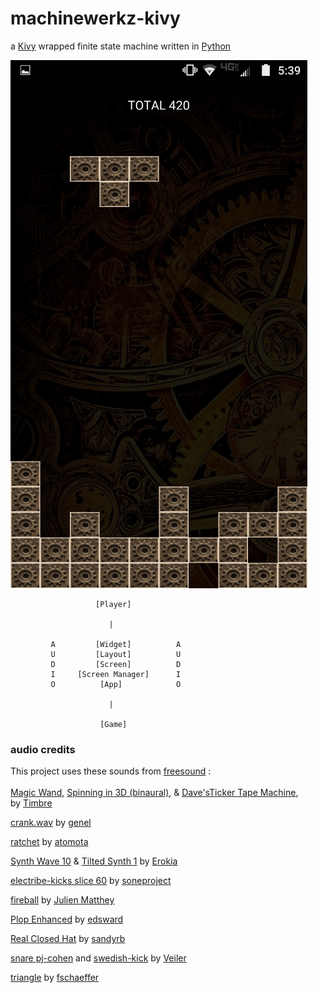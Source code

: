 # machinewerkz-kivy


a [Kivy](https://kivy.org)
wrapped finite state machine written in [Python](http://www.python.org)

![screenshot](screenshot-thumb.png)


             
                       [Player]

                          |

             A         [Widget]          A
             U         [Layout]          U
             D         [Screen]          D
             I     [Screen Manager]      I
             O          [App]            O

                          |

                        [Game]


### audio credits
This project uses these sounds from [freesound](https://freesound.org/) :\
\
[Magic Wand](http://freesound.org/people/Timbre/sounds/221683/), 
[Spinning in 3D (binaural)](http://freesound.org/people/Timbre/sounds/431511/), 
& [Dave'sTicker Tape Machine](http://freesound.org/people/Timbre/sounds/115660/), \
by [Timbre](http://freesound.org/people/Timbre/)

[crank.wav](http://freesound.org/people/genel/sounds/138260/) by [genel](http://freesound.org/people/genel/)

[ratchet](http://freesound.org/people/atomota/sounds/26826/) by [atomota](http://freesound.org/people/atomota/)

[Synth Wave 10](http://freesound.org/people/Erokia/sounds/431539/) & [Tilted Synth 1](http://freesound.org/people/Erokia/sounds/424976/) by [Erokia](http://freesound.org/people/Erokia/)

[electribe-kicks slice 60](http://freesound.org/people/soneproject/sounds/260538/) by [soneproject](https://freesound.org/people/soneproject/)

[fireball](http://freesound.org/people/Julien%20Matthey/sounds/105016/) by [Julien Matthey](http://freesound.org/people/Julien%20Matthey/)

[Plop Enhanced](http://freesound.org/people/edsward/sounds/343097/) by [edsward](http://freesound.org/people/edsward/)

[Real Closed Hat](http://freesound.org/people/sandyrb/sounds/35636/) by [sandyrb](http://freesound.org/people/sandyrb/)

[snare pj-cohen](http://freesound.org/people/Veiler/sounds/264599/) and [swedish-kick](http://freesound.org/people/Veiler/sounds/264601/) by [Veiler](http://freesound.org/people/Veiler/)

[triangle](http://freesound.org/people/fschaeffer/sounds/337917/) by [fschaeffer](http://freesound.org/people/fschaeffer/sounds/337917/)

